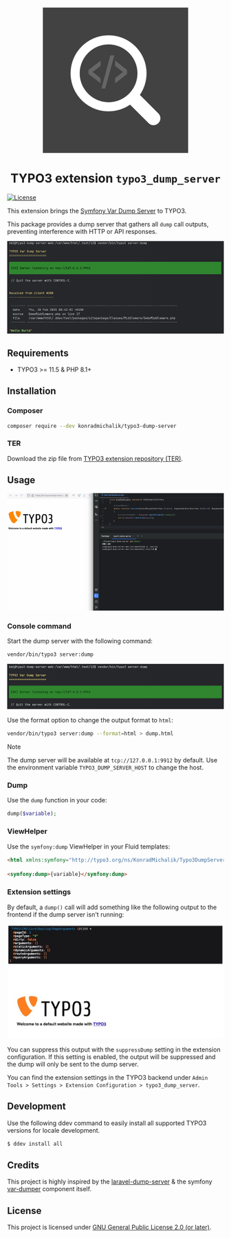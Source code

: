 <div align="center">

![Extension icon](Resources/Public/Icons/Extension.svg)

# TYPO3 extension `typo3_dump_server`

</div>

[![License](https://poser.pugx.org/xima/xima-typo3-content-planner/license)](LICENSE.md)

This extension brings the [Symfony Var Dump Server](https://symfony.com/doc/current/components/var_dumper.html#the-dump-server) to TYPO3.

This package provides a dump server that gathers all `dump` call outputs, preventing interference with HTTP or API responses.

![Console Command](./Documentation/Images/screenshot.png)


## Requirements

* TYPO3 >= 11.5 & PHP 8.1+

## Installation

### Composer

```bash
composer require --dev konradmichalik/typo3-dump-server
```

### TER

Download the zip file from [TYPO3 extension repository (TER)](https://extensions.typo3.org/extension/typo3_dump_server).

## Usage

![Screencast](./Documentation/Images/screencast.gif)

### Console command

Start the dump server with the following command:

```bash
vendor/bin/typo3 server:dump
```

![Console Command](./Documentation/Images/screenshot-command.png)

Use the format option to change the output format to `html`:

```bash
vendor/bin/typo3 server:dump --format=html > dump.html
```

> [!NOTE]  
> The dump server will be available at `tcp://127.0.0.1:9912` by default. Use the environment variable `TYPO3_DUMP_SERVER_HOST` to change the host.

### Dump

Use the `dump` function in your code:

```php
dump($variable);
```

### ViewHelper

Use the `symfony:dump` ViewHelper in your Fluid templates:

```html
<html xmlns:symfony="http://typo3.org/ns/KonradMichalik/Typo3DumpServer/ViewHelpers">

<symfony:dump>{variable}</symfony:dump>
```

### Extension settings

By default, a `dump()` call will add something like the following output to the frontend if the dump server isn't running:

![Dump output in frontend](./Documentation/Images/output.jpg)

You can suppress this output with the `suppressDump` setting in the extension configuration. If this setting is enabled, the output will be suppressed and the dump will only be sent to the dump server.

You can find the extension settings in the TYPO3 backend under `Admin Tools > Settings > Extension Configuration > typo3_dump_server`.

## Development

Use the following ddev command to easily install all supported TYPO3 versions for locale development.

```bash
$ ddev install all
```

## Credits

This project is highly inspired by the [laravel-dump-server](https://github.com/beyondcode/laravel-dump-server) & the symfony [var-dumper](https://github.com/symfony/var-dumper) component itself.

## License

This project is licensed
under [GNU General Public License 2.0 (or later)](LICENSE.md).
